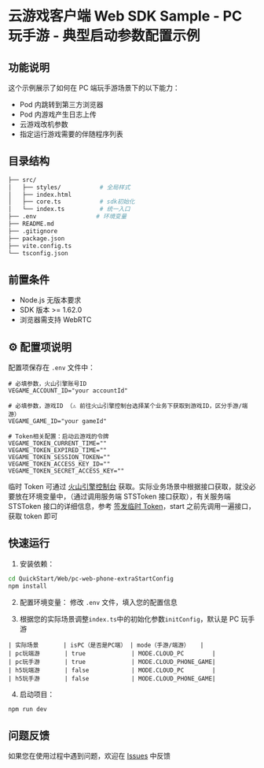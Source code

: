 # 云游戏客户端 Web SDK Sample - PC 玩手游 - 典型启动参数配置示例

## 功能说明

这个示例展示了如何在 PC 端玩手游场景下的以下能力：

- Pod 内跳转到第三方浏览器
- Pod 内游戏产生日志上传
- 云游戏改机参数
- 指定运行游戏需要的伴随程序列表

## 目录结构

```bash
├── src/
│   ├── styles/           # 全局样式
│   ├── index.html
│   ├── core.ts           # sdk初始化
│   └── index.ts          # 统一入口
├── .env                 # 环境变量
├── README.md
├── .gitignore
├── package.json
├── vite.config.ts
└── tsconfig.json
```

## 前置条件

- Node.js 无版本要求
- SDK 版本 >= 1.62.0
- 浏览器需支持 WebRTC

## ⚙️ 配置项说明

配置项保存在 `.env` 文件中：

```env
# 必填参数，火山引擎账号ID
VEGAME_ACCOUNT_ID="your accountId"

# 必填参数，游戏ID （⚠️ 前往火山引擎控制台选择某个业务下获取到游戏ID，区分手游/端游）
VEGAME_GAME_ID="your gameId"

# Token相关配置：启动云游戏的令牌
VEGAME_TOKEN_CURRENT_TIME=""
VEGAME_TOKEN_EXPIRED_TIME=""
VEGAME_TOKEN_SESSION_TOKEN=""
VEGAME_TOKEN_ACCESS_KEY_ID=""
VEGAME_TOKEN_SECRET_ACCESS_KEY=""
```

临时 Token 可通过 [火山引擎控制台](https://console.volcengine.com/veGame/region:veGame+cn-north-1/guidepage?activeStep=sdk&collapse=false) 获取。实际业务场景中根据接口获取，就没必要放在环境变量中，（通过调用服务端 STSToken 接口获取），有关服务端 STSToken 接口的详细信息，参考 [签发临时 Token](https://www.volcengine.com/docs/6512/75588)，start 之前先调用一遍接口，获取 token 即可

## 快速运行

1. 安装依赖：

```bash
cd QuickStart/Web/pc-web-phone-extraStartConfig
npm install
```

2. 配置环境变量：
   修改 `.env` 文件，填入您的配置信息

3. 根据您的实际场景调整`index.ts`中的初始化参数`initConfig`，默认是 PC 玩手游

```
| 实际场景       | isPC（是否是PC端） | mode（手游/端游）   |
| pc玩端游       | true             | MODE.CLOUD_PC        |
| pc玩手游       | true             | MODE.CLOUD_PHONE_GAME|
| h5玩端游       | false            | MODE.CLOUD_PC        |
| h5玩手游       | false            | MODE.CLOUD_PHONE_GAME|
```

4. 启动项目：

```bash
npm run dev
```

## 问题反馈

如果您在使用过程中遇到问题，欢迎在 [Issues](https://github.com/volcengine/veGame/issues) 中反馈
